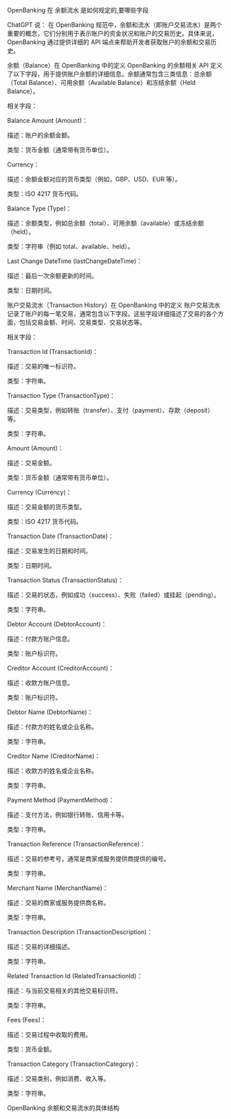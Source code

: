 

OpenBanking  在 余额流水 是如何规定的,要哪些字段


ChatGPT 说：
在 OpenBanking 规范中，余额和流水（即账户交易流水）是两个重要的概念，它们分别用于表示账户的资金状况和账户的交易历史。具体来说，OpenBanking 通过提供详细的 API 端点来帮助开发者获取账户的余额和交易历史。

余额（Balance）在 OpenBanking 中的定义
OpenBanking 的余额相关 API 定义了以下字段，用于提供账户余额的详细信息。余额通常包含三类信息：总余额（Total Balance）、可用余额（Available Balance）和冻结余额（Held Balance）。

相关字段：

Balance Amount (Amount)：

描述：账户的余额金额。

类型：货币金额（通常带有货币单位）。

Currency：

描述：余额金额对应的货币类型（例如，GBP、USD、EUR 等）。

类型：ISO 4217 货币代码。

Balance Type (Type)：

描述：余额类型，例如总余额（total）、可用余额（available）或冻结余额（held）。

类型：字符串（例如 total、available、held）。

Last Change DateTime (lastChangeDateTime)：

描述：最后一次余额更新的时间。

类型：日期时间。

账户交易流水（Transaction History）在 OpenBanking 中的定义
账户交易流水记录了账户的每一笔交易，通常包含以下字段。这些字段详细描述了交易的各个方面，包括交易金额、时间、交易类型、交易状态等。

相关字段：

Transaction Id (TransactionId)：

描述：交易的唯一标识符。

类型：字符串。

Transaction Type (TransactionType)：

描述：交易类型，例如转账（transfer）、支付（payment）、存款（deposit）等。

类型：字符串。

Amount (Amount)：

描述：交易金额。

类型：货币金额（通常带有货币单位）。

Currency (Currency)：

描述：交易金额的货币类型。

类型：ISO 4217 货币代码。

Transaction Date (TransactionDate)：

描述：交易发生的日期和时间。

类型：日期时间。

Transaction Status (TransactionStatus)：

描述：交易的状态，例如成功（success）、失败（failed）或挂起（pending）。

类型：字符串。

Debtor Account (DebtorAccount)：

描述：付款方账户信息。

类型：账户标识符。

Creditor Account (CreditorAccount)：

描述：收款方账户信息。

类型：账户标识符。

Debtor Name (DebtorName)：

描述：付款方的姓名或企业名称。

类型：字符串。

Creditor Name (CreditorName)：

描述：收款方的姓名或企业名称。

类型：字符串。

Payment Method (PaymentMethod)：

描述：支付方法，例如银行转账、信用卡等。

类型：字符串。

Transaction Reference (TransactionReference)：

描述：交易的参考号，通常是商家或服务提供商提供的编号。

类型：字符串。

Merchant Name (MerchantName)：

描述：交易的商家或服务提供商名称。

类型：字符串。

Transaction Description (TransactionDescription)：

描述：交易的详细描述。

类型：字符串。

Related Transaction Id (RelatedTransactionId)：

描述：与当前交易相关的其他交易标识符。

类型：字符串。

Fees (Fees)：

描述：交易过程中收取的费用。

类型：货币金额。

Transaction Category (TransactionCategory)：

描述：交易类别，例如消费、收入等。

类型：字符串。

OpenBanking 余额和交易流水的具体结构